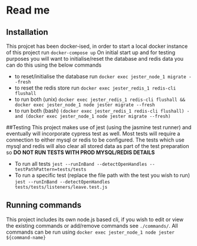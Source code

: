 # Read me
## Installation
This projcet has been docker-ised, in order to start a local docker instance of this project run ``docker-compose up``
On initial start up and for testing purposes you will want to initialise/reset the database and redis data you can do this using the below commands 
- to reset/initialise the database run ``docker exec jester_node_1 migrate --fresh``
- to reset the redis store run ``docker exec jester_redis_1 redis-cli flushall``
- to run both (unix)  ``docker exec jester_redis_1 redis-cli flushall && docker exec jester_node_1 node jester migrate --fresh``
- to run both (bash)  ``(docker exec jester_redis_1 redis-cli flushall) -and (docker exec jester_node_1 node jester migrate --fresh)``

##Testing
This project makes use of jest (using the jasmine test runner) and eventually will incorporate cypress test as well. Most tests will require a connection to either mysql or redis to be configured.
The tests which use mysql and redis will also clear all stored data as part of the test preparation so **DO NOT RUN TESTS WITH PROD MYSQL/REDIS DETAILS** 
- To run all tests ``jest --runInBand --detectOpenHandles --testPathPattern=tests/tests``
- To run a specific test (replace the file path with the test you wish to run) ``jest --runInBand --detectOpenHandles tests/tests/listeners/leave.test.js``

## Running commands
This project includes its own node.js based cli, if you wish to edit or view the existing commands or add/remove commands see ``./commands/``. All commands can be run using ``docker exec jester_node_1 node jester ${command-name}``  